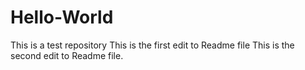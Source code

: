 # Hello-World
This is a test repository
This is the first edit to Readme file
This is the second edit to Readme file.

